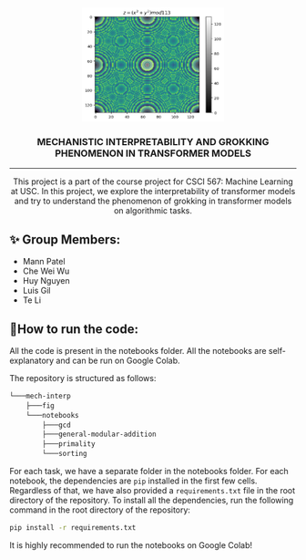 <p align="center">
  <a href="" rel="noopener">
 <img width=250px height=200px src="/fig/gt.png" alt="Project logo"></a>
</p>

<h3 align="center">MECHANISTIC INTERPRETABILITY AND GROKKING PHENOMENON IN TRANSFORMER MODELS</h3>

---

<p align="center"> This project is a part of the course project for CSCI 567: Machine Learning at USC. In this project, we explore the interpretability of transformer models and try to understand the phenomenon of grokking in transformer models on algorithmic tasks.
</p>

## ✨ Group Members:
<!-- Mann Patel Che Wei Wu Huy Nguyen Te Li Luis Gil -->
- Mann Patel
- Che Wei Wu
- Huy Nguyen
- Luis Gil
- Te Li

## 📎How to run the code:
All the code is present in the notebooks folder. All the notebooks are self-explanatory and can be run on Google Colab. 

The repository is structured as follows:

```bash
└───mech-interp
    ├───fig
    └───notebooks
        ├───gcd
        ├───general-modular-addition
        ├───primality
        └───sorting
```

For each task, we have a separate folder in the notebooks folder. For each notebook, the dependencies are `pip` installed in the first few cells.
Regardless of that, we have also provided a `requirements.txt` file in the root directory of the repository. To install all the dependencies, run the following command in the root directory of the repository:

```bash
pip install -r requirements.txt
```

It is highly recommended to run the notebooks on Google Colab!
